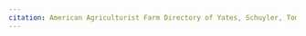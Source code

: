 ```yaml
---
citation: American Agriculturist Farm Directory of Yates, Schuyler, Tompkins and Seneca Counties New York 1914. Orange Judd Company.
---
```



